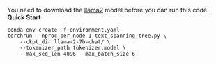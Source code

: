 You need to download the [llama2](https://huggingface.co/meta-llama/Llama-2-7b-chat) model before you can run this code.
**Quick Start**
```
conda env create -f environment.yaml
torchrun --nproc_per_node 1 text_spanning_tree.py \
    --ckpt_dir llama-2-7b-chat/ \
    --tokenizer_path tokenizer.model \
    --max_seq_len 4096 --max_batch_size 6
```